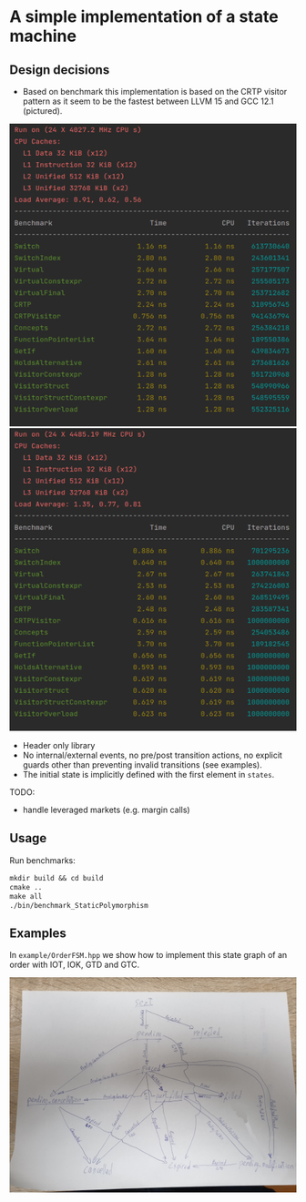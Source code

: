 # A simple implementation of a state machine

## Design decisions
- Based on benchmark this implementation is based on the CRTP visitor pattern as it seem to be the fastest between LLVM 15 and GCC 12.1 (pictured). 

![Clang 15](assets/bench-clang15.png) ![GCC 12.1](assets/bench-gcc12.1.png)


- Header only library
- No internal/external events, no pre/post transition actions, no explicit guards other than preventing invalid 
transitions (see examples).
- The initial state is implicitly defined with the first element in `states`.

TODO:
- handle leveraged markets (e.g. margin calls)

## Usage
Run benchmarks:
```shell
mkdir build && cd build
cmake ..
make all
./bin/benchmark_StaticPolymorphism
```
## Examples
In `example/OrderFSM.hpp` we show how to implement this state graph of an order with IOT, IOK, GTD and GTC.

![State graph](assets/state_graph.jpg)